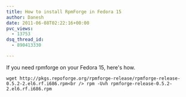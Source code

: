 ```yaml
---
title: How to install RpmForge in Fedora 15
author: Danesh
date: 2011-06-08T02:22:16+00:00
pvc_views:
  - 13753
dsq_thread_id:
  - 890413330

---
```

If you need rpmforge on your Fedora 15, here's how.

`wget http://pkgs.repoforge.org/rpmforge-release/rpmforge-release-0.5.2-2.el6.rf.i686.rpm<br />
rpm -Uvh rpmforge-release-0.5.2-2.el6.rf.i686.rpm`
